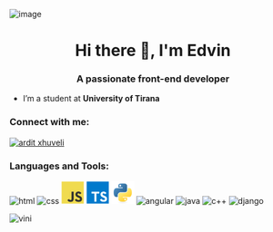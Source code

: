 ![image](https://github.com/user-attachments/assets/62326e6c-d5f0-4baf-963b-d37f5b620e5f)<h1 align="center">Hi there 👋, I'm Edvin</h1>
<h3 align="center">A passionate front-end developer </h3>

- I’m a student at **University of Tirana**

<h3 align="left">Connect with me:</h3>
<p align="left">
<a href="https://www.linkedin.com/in/edvin-perfundi-7a0b2827a/" target="blank"><img align="center" src="https://raw.githubusercontent.com/rahuldkjain/github-profile-readme-generator/master/src/images/icons/Social/linked-in-alt.svg" alt="ardit xhuveli" height="30" width="40" /></a>
</p>

<h3 align="left">Languages and Tools:</h3>
<p align="left">

<img src="https://www.vectorlogo.zone/logos/w3_html5/w3_html5-icon.svg" alt="html" width="40" height="40"/>
<img src="https://upload.wikimedia.org/wikipedia/commons/d/d5/CSS3_logo_and_wordmark.svg" alt="css" width="40" height="40"/>
<img src="https://raw.githubusercontent.com/devicons/devicon/master/icons/javascript/javascript-original.svg" alt="javascript" width="40" height="40"/>
<img src="https://raw.githubusercontent.com/devicons/devicon/master/icons/typescript/typescript-original.svg" alt="typescript" width="40" height="40"/>
<img src="https://raw.githubusercontent.com/devicons/devicon/master/icons/python/python-original.svg" alt="python" width="40" height="40"/>
<img src="https://www.vectorlogo.zone/logos/git-scm/git-scm-icon.svg" alt="angular" width="40" height="40"/>
<img src="https://www.vectorlogo.zone/logos/git-scm/git-scm-icon.svg" alt="java" width="40" height="40"/>
<img src="https://www.vectorlogo.zone/logos/git-scm/git-scm-icon.svg" alt="c++" width="40" height="40"/>
<img src="https://www.vectorlogo.zone/logos/git-scm/git-scm-icon.svg" alt="django" width="40" height="40"/>
</p>

<p><img align="left" src="https://github-readme-stats.vercel.app/api/top-langs?username=viiniiii&show_icons=true&locale=en&layout=compact" alt="vini" /></p>

